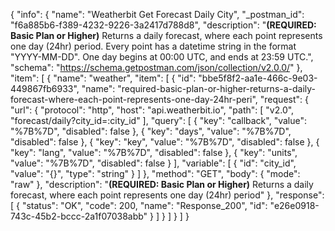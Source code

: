 {
  "info": {
    "name": "Weatherbit Get Forecast Daily City",
    "_postman_id": "f6a885b6-f389-4232-9226-3a2417d788d8",
    "description": "**(REQUIRED: Basic Plan or Higher)** Returns a daily forecast, where each point represents one day (24hr) period. Every point has a datetime string in the format \"YYYY-MM-DD\". One day begins at 00:00 UTC, and ends at 23:59 UTC.",
    "schema": "https://schema.getpostman.com/json/collection/v2.0.0/"
  },
  "item": [
    {
      "name": "weather",
      "item": [
        {
          "id": "bbe5f8f2-aa1e-466c-9e03-449867fb6933",
          "name": "required-basic-plan-or-higher-returns-a-daily-forecast-where-each-point-represents-one-day-24hr-peri",
          "request": {
            "url": {
              "protocol": "http",
              "host": "api.weatherbit.io",
              "path": [
                "v2.0",
                "forecast/daily?city_id=:city_id"
              ],
              "query": [
                {
                  "key": "callback",
                  "value": "%7B%7D",
                  "disabled": false
                },
                {
                  "key": "days",
                  "value": "%7B%7D",
                  "disabled": false
                },
                {
                  "key": "key",
                  "value": "%7B%7D",
                  "disabled": false
                },
                {
                  "key": "lang",
                  "value": "%7B%7D",
                  "disabled": false
                },
                {
                  "key": "units",
                  "value": "%7B%7D",
                  "disabled": false
                }
              ],
              "variable": [
                {
                  "id": "city_id",
                  "value": "{}",
                  "type": "string"
                }
              ]
            },
            "method": "GET",
            "body": {
              "mode": "raw"
            },
            "description": "**(REQUIRED: Basic Plan or Higher)** Returns a daily forecast, where each point represents one day (24hr) period"
          },
          "response": [
            {
              "status": "OK",
              "code": 200,
              "name": "Response_200",
              "id": "e26e0918-743c-45b2-bccc-2a1f07038abb"
            }
          ]
        }
      ]
    }
  ]
}